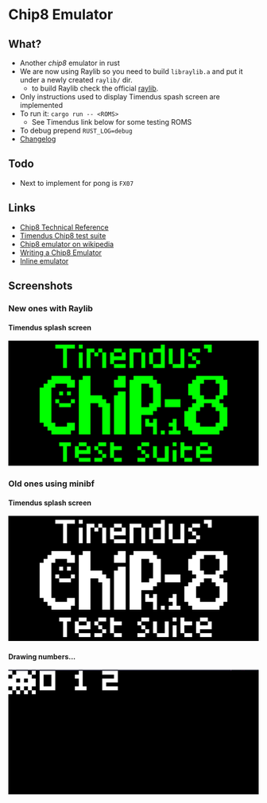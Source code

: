 # Chip8 Emulator

## What?
- Another *chip8* emulator in rust
- We are now using Raylib so you need to build `libraylib.a` and put it under a newly created `raylib/` dir.
    - to build Raylib check the official [raylib](https://www.raylib.com/).
- Only instructions used to display Timendus spash screen are implemented
- To run it: `cargo run -- <ROMS>`
    - See Timendus link below for some testing ROMS
- To debug prepend `RUST_LOG=debug`
- [Changelog](https://github.com/gthvn1/chip8-emulator/blob/master/Changelog.md)

## Todo
- Next to implement for pong is `FX07`

## Links
- [Chip8 Technical Reference](http://devernay.free.fr/hacks/chip8/C8TECH10.HTM)
- [Timendus Chip8 test suite](https://github.com/Timendus/chip8-test-suite)
- [Chip8 emulator on wikipedia](https://en.wikipedia.org/wiki/CHIP-8)
- [Writing a Chip8 Emulator](http://craigthomas.ca/blog/2014/06/21/writing-a-chip-8-emulator-part-1/)
- [Inline emulator](https://chip-8.vercel.app/)

## Screenshots

### New ones with Raylib

#### Timendus splash screen
![](https://github.com/gthvn1/chip8-emulator/blob/master/screenshots/timendus_raylib.png)

### Old ones using minibf

#### Timendus splash screen
![](https://github.com/gthvn1/chip8-emulator/blob/master/screenshots/timendus.png)

#### Drawing numbers...
![](https://github.com/gthvn1/chip8-emulator/blob/master/screenshots/drawing_numbers.png)

